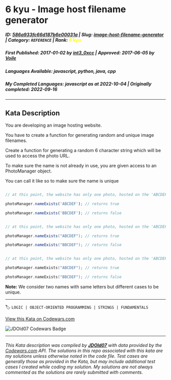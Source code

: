 # 6 kyu - Image host filename generator

##### **ID**: [586a933fc66d187b6e00031a](https://www.codewars.com/kata/586a933fc66d187b6e00031a) | **Slug**: [image-host-filename-generator](https://www.codewars.com/kata/586a933fc66d187b6e00031a) | **Category**: `REFERENCE` | **Rank**: <span style="color:yellow">6 kyu</span>

##### **First Published**: 2017-01-02 ***by*** [int3_0xcc](https://www.codewars.com/users/int3_0xcc) | **Approved**: 2017-06-05 ***by*** [Voile](https://www.codewars.com/users/Voile)

##### **Languages Available**: javascript, python, java, cpp

##### **My Completed Languages**: javascript ***as at*** 2022-10-04 | **Originally completed**: 2022-09-16

---

## Kata Description


You are developing an image hosting website.



You have to create a function for generating random and unique image filenames.



Create a function for generating a random 6 character string which will be used to access the photo URL. 



To make sure the name is not already in use, you are given access to an PhotoManager object.



You can call it like so to make sure the name is unique



```javascript

// at this point, the website has only one photo, hosted on the 'ABCDEF' url

photoManager.nameExists('ABCDEF'); // returns true

photoManager.nameExists('BBCDEF'); // returns false

```

```java

// at this point, the website has only one photo, hosted on the 'ABCDEF' url

photoManager.nameExists("ABCDEF"); // returns true

photoManager.nameExists("BBCDEF"); // returns false

```

```cpp

// at this point, the website has only one photo, hosted on the 'ABCDEF' url

photoManager.nameExists("ABCDEF"); // returns true

photoManager.nameExists("BBCDEF"); // returns false

```



**Note:** We consider two names with same letters but different cases to be unique.

---


🏷 `LOGIC | OBJECT-ORIENTED PROGRAMMING | STRINGS | FUNDAMENTALS`


[View this Kata on Codewars.com](https://www.codewars.com/kata/586a933fc66d187b6e00031a)

![](https://www.codewars.com/users/jdold07/badges/large "JDOld07 Codewars Badge")

---

###### *This Kata description was compiled by [**JDOld07**](https://tpstech.dev) with data provided by the [Codewars.com](https://www.codewars.com) API.  The solutions in this repo associated with this kata are my solutions unless otherwise noted in the code file.  Test cases are generally those as provided in the Kata, but may include additional test cases I created while coding my solution.  My solutions are not always commented as the solutions are rarely submitted with comments.*
